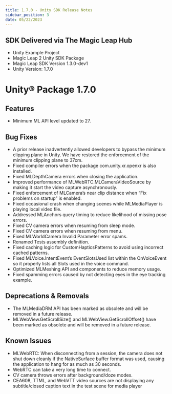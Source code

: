 ```yaml
---
title: 1.7.0 - Unity SDK Release Notes
sidebar_position: 3
date: 05/22/2023
---
```


## SDK Delivered via The Magic Leap Hub

- Unity Example Project
- Magic Leap 2 Unity SDK Package
- Magic Leap SDK Version 1.3.0-dev1
- Unity Version: 1.7.0

# Unity® Package 1.7.0

## Features

- Minimum ML API level updated to 27.

## Bug Fixes

- A prior release inadvertently allowed developers to bypass the minimum clipping plane in Unity. We have restored the enforcement of the minimum clipping plane to 37cm.
- Fixed compiler errors when the package com.unity.xr.openxr is also installed.
- Fixed MLDepthCamera errors when closing the application.
- Improved performance of MLWebRTC.MLCameraVideoSource by making it start the video capture asynchronously.
- Fixed enforcement of MLCamera’s near clip distance when “Fix problems on startup” is enabled.
- Fixed occasional crash when changing scenes while MLMediaPlayer is playing local video file.
- Addressed MLAnchors query timing to reduce likelihood of missing pose errors.
- Fixed CV camera errors when resuming from sleep mode.
- Fixed CV camera errors when resuming from menu.
- Fixed MLWorldCamera Invalid Parameter error spams.
- Renamed Tests assembly definition.
- Fixed caching logic for CustomHapticsPatterns to avoid using incorrect cached patterns.
- Fixed MLVoice.IntentEvent’s EventSlotsUsed list within the OnVoiceEvent so it properly lists all Slots used in the voice command.
- Optimized MLMeshing API and components to reduce memory usage.
- Fixed spamming errors caused by not detecting eyes in the eye tracking example.

## Deprecations & Removals

- The MLMediaDRM API has been marked as obsolete and will be removed in a future release.
- MLWebView.GetScrollSize() and MLWebView.GetScrollOffset() have been marked as obsolete and will be removed in a future release.

## Known Issues

- MLWebRTC: When disconnecting from a session, the camera does not shut down cleanly if the NativeSurface buffer format was used, causing the application to hang for as much as 30 seconds.
- WebRTC can take a very long time to connect.
- CV camera throws errors after background/doze modes.
- CEA608, TTML, and WebVTT video sources are not displaying any subtitle/closed caption text in the test scene for media player

